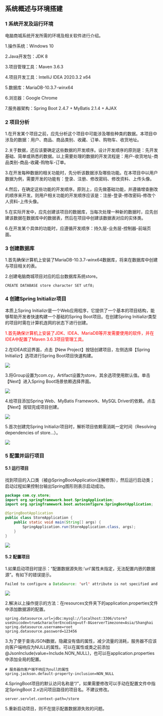 ## 系统概述与环境搭建

### 1 系统开发及运行环境

电脑商城系统开发所需的环境及相关软件进行介绍。

1.操作系统：Windows 10

2.Java开发包：JDK 8

3.项目管理工具：Maven 3.6.3

4.项目开发工具：IntelliJ IDEA 2020.3.2 x64

5.数据库：MariaDB-10.3.7-winx64

6.浏览器：Google Chrome

7.服务器架构：Spring Boot 2.4.7 + MyBatis 2.1.4 + AJAX

### 2 项目分析

1.在开发某个项目之前，应先分析这个项目中可能涉及哪些种类的数据。本项目中涉及的数据：用户、商品、商品类别、收藏、订单、购物车、收货地址。

2.关于数据，还应该要确定这些数据的开发顺序。设计开发顺序的原则是：先开发基础、简单或熟悉的数据。以上需要处理的数据的开发流程是：用户-收货地址-商品类别-商品-收藏-购物车-订单。

3.在开发每种数据的相关功能时，先分析该数据涉及哪些功能。在本项目中以用户数据为例，需要开发的功能有：登录、注册、修改密码、修改资料、上传头像。

4.然后，在确定这些功能的开发顺序。原则上，应先做基础功能，并遵循增查删改的顺序来开发。则用户相关功能的开发顺序应该是：注册-登录-修改密码-修改个人资料-上传头像。

5.在实际开发中，应先创建该项目的数据库，当每次处理一种新的数据时，应先创建该数据在数据库中的数据表，然后在项目中创建该数据表对应的实体类。

6.在开发某个具体的功能时，应遵循开发顺序：持久层-业务层-控制器-前端页面。

### 3 创建数据库

1.首先确保计算机上安装了MariaDB-10.3.7-winx64数据库，将来在数据库中创建与项目相关的表。

2.创建电脑商城项目对应的后台数据库系统store。

```mysql
CREATE DATABASE store character SET utf8;
```

### 4 创建Spring Initializr项目

本质上Spring Initializr是一个Web应用程序，它提供了一个基本的项目结构，能够帮助开发者快速构建一个基础的Spring Boot项目。在创建Spring Initializr类型的项目时需在计算机连网的状态下进行创建。

<span style="color:red;">1.首先确保计算机上安装了JDK、IDEA、MariaDB等开发需要使用的软件，并在IDEA中配置了Maven 3.6.3项目管理工具。</span>

2.在IDEA欢迎界面，点击【New Project】按钮创建项目，左侧选择【Spring Initializr】选项进行Spring Boot项目快速构建。

![](img/2.png)

3.将Group设置为com.cy，Artifact设置为store，其余选项使用默认值。单击【Next】进入Spring Boot场景依赖选择界面。

![](img/3.png)

4.给项目添加Spring Web、MyBatis Framework、MySQL Driver的依赖。点击【Next】按钮完成项目创建。

![](img/1.png)

5.首次创建完Spring Initializr项目时，解析项目依赖需消耗一定时间（Resolving dependencies of store...）。

![](img/4.png)

### 5 配置并运行项目

#### 5.1 运行项目

找到项目的入口类（被@SpringBootApplication注解修饰），然后运行启动类；启动过程如果控制台输出Spring图形则表示启动成功。

```java
package com.cy.store;
import org.springframework.boot.SpringApplication;
import org.springframework.boot.autoconfigure.SpringBootApplication;

@SpringBootApplication
public class StoreApplication {
    public static void main(String[] args) {
        SpringApplication.run(StoreApplication.class, args);
    }
}
```

![](img/6.png)

#### 5.2 配置项目

1.如果启动项目时提示：“配置数据源失败:'url'属性未指定，无法配置内嵌的数据源”。有如下的错误提示。  

```java
Failed to configure a DataSource: 'url' attribute is not specified and no embedded datasource could be configured.
```

![](img/5.png)

2.解决以上操作提示的方法：在resources文件夹下的application.properties文件中添加数据源的配置。

```properties
spring.datasource.url=jdbc:mysql://localhost:3306/store?useUnicode=true&characterEncoding=utf-8&serverTimezone=Asia/Shanghai
spring.datasource.username=root
spring.datasource.password=123456
```

3.为了便于查询JSON数据，隐藏没有值的属性，减少流量的消耗，服务器不应该向客户端响应为NULL的属性。可以在属性或类之前添加@JsonInclude(value=Include.NON_NULL)，也可以在application.properties中添加全局的配置。

```properties
# 服务器向客户端不响应为null的属性
spring.jackson.default-property-inclusion=NON_NULL
```

4.SpringBoot项目的默认访问名称是“/”，如果需要修改可以手动在配置文件中指定SpringBoot 2.x访问项目路径的项目名。不建议修改。

```properties
server.servlet.context-path=/store
```

5.重新启动项目，则不在提示配置数据源失败的问题。
